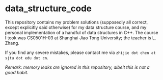 # data_structure_code

This repository contains my problem solutions (supposedly all correct, except explicitly said otherwise) for my data structure course, and my personal implementation of a handful of data structures in C++. The course I took was CS0501H-03 at Shanghai Jiao Tong University; the teacher is L. Zhang.

If you find any severe mistakes, please contact me via ``zhijie dot chen at sjtu dot edu dot cn``.

*Remark: memory leaks are ignored in this repository, albeit this is not a good habit.*
